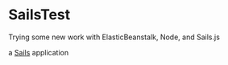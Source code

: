 # SailsTest


Trying some new work with ElasticBeanstalk, Node, and Sails.js

a [Sails](http://sailsjs.org) application

